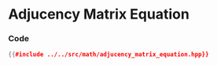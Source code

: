 # Adjucency Matrix Equation

### Code

```cpp
{{#include ../../src/math/adjucency_matrix_equation.hpp}}
```
